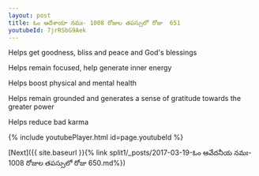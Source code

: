 ```yaml
---
layout: post
title: ఓం ఆదేశాయా నమః- 1008 రోజుల తపస్సులో రోజు  651
youtubeId: 7jrRSbG9Aek
---
```

 
 
Helps get goodness, bliss and peace and God's blessings
 
Helps remain focused, help generate inner energy 
 
Helps boost physical and mental health 
 
Helps remain grounded and generates a sense of gratitude towards the greater power 
 
Helps reduce bad karma
 
 
 
 


{% include youtubePlayer.html id=page.youtubeId %}
 
[Next]({{ site.baseurl }}{% link  split1/_posts/2017-03-19-ఓం ఆవేదనీయ నమః- 1008 రోజుల తపస్సులో రోజు  650.md%})
 
